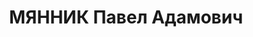---
title: МЯННИК Павел Адамович
description: "Род. в 1896, Эстония, эстонец, обр.: среднее, член ВКП(б). Проживал:\
  \ Москва, Самарский пер., д. 28, кв. 4. Начальник 4-го сектора 9-го отдела ГУГБ\
  \ НКВД СССР \n  Арестован 08.10.1937. Обв.: шпионаж. Приговор: в особом порядке,\
  \ 09.12.1937 – ВМН. Расстрелян 09.12.1937, г.Москва. \n  Реабилитирован ВК ВС СССР\
  \ 10.1956"
---